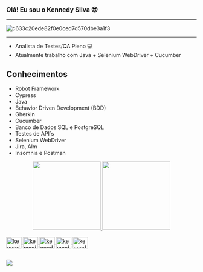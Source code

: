 ### Olá! Eu sou o Kennedy Silva 😎

<hr>

![c633c20ede82f0e0ced7d570dbe3a1f3](https://user-images.githubusercontent.com/70382532/138322189-2db8df52-9dcb-40a0-88a8-c365466bd33d.gif)

<hr>

- Analista de Testes/QA Pleno 💻
- Atualmente trabalho com Java + Selenium WebDriver + Cucumber

## Conhecimentos

- Robot Framework
- Cypress
- Java
- Behavior Driven Development (BDD)
- Gherkin
- Cucumber
- Banco de Dados SQL e PostgreSQL
- Testes de API´s
- Selenium WebDriver
- Jira, Alm
- Insomnia e Postman



<div align="center">
  <a href="https://github.com/kennedysilvao">
  <img height="180em" src="https://github-readme-stats.vercel.app/api?username=kennedysilvao&show_icons=true&theme=tokyonight&include_all_commits=true&count_private=true"/>
  <img height="180em" src="https://github-readme-stats.vercel.app/api/top-langs/?username=kennedysilvao&layout=compact&langs_count=7&theme=tokyonight"/>
</div>
  
<div style="display: inline_block"><br>
  <img align="center" alt="kennedy-java" height="30" width="40" src="https://cdn.jsdelivr.net/gh/devicons/devicon/icons/java/java-original.svg" />
  <img align="center" alt="kennedy-python" height="30" width="40" src="https://cdn.jsdelivr.net/gh/devicons/devicon/icons/python/python-original.svg" />
  <img align="center" alt="kennedy-js" height="30" width="40" src="https://cdn.jsdelivr.net/gh/devicons/devicon/icons/javascript/javascript-original.svg" />
  <img align="center" alt="kennedy-postgres" height="30" width="40" src="https://cdn.jsdelivr.net/gh/devicons/devicon/icons/postgresql/postgresql-original.svg" />
  <img align="center" alt="kennedy-sql" height="30" width="40" src="https://cdn.jsdelivr.net/gh/devicons/devicon/icons/mysql/mysql-original-wordmark.svg" />
</div>
  
  ##
  
<div style="margin-bottom:50px">
      <a href="https://www.linkedin.com/in/kennedy-silva-de-oliveira-119154182/" target="_blank"><img src="https://img.shields.io/badge/-LinkedIn-%230077B5?style=for-the-    badge&logo=linkedin&logoColor=white" target="_blank"></a> 
</div>

